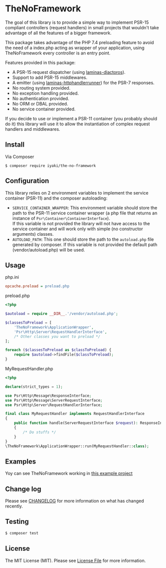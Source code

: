 # TheNoFramework

The goal of this library is to provide a simple way to implement PSR-15 compliant controllers (request handlers) in small projects that wouldn't take advantage of all the features of a bigger framework.

This package takes advantage of the PHP 7.4 preloading feature to avoid the need of a index.php acting as wrapper of your application, using TheNoFramework every controller is an entry point. 

Features provided in this package:
- A PSR-15 request dispatcher (using [laminas-diactoros](https://github.com/laminas/laminas-diactoros)).
- Support to add PSR-15 middlewares.
- A emitter (using [laminas-httphandlerrunner](https://github.com/laminas/laminas-httphandlerrunner)) for the PSR-7 responses.
- No routing system provided.
- No exception handling provided.
- No authentication provided.
- No ORM or DBAL provided.
- No service container provided. 

If you decide to use or implement a PSR-11 container (you probably should do it) this library will use it to allow the instantiation of complex request handlers and middlewares.

## Install

Via Composer

```shell
$ composer require iyaki/the-no-framework
```

## Configuration

This library relies on 2 environment variables to implement the service container (PSR-11) and the composer autoloading:
- `SERVICE_CONTAINER_WRAPPER`: This environment variable should store the path to the PSR-11 service container wrapper (a php file that returns an instance of `Psr\Container\ContainerInterface`).  
If this variable is not provided the library will not have access to the service container and will work only with simple (no constructor arguments) classes.
- `AUTOLOAD_PATH`: This one should store the path to the `autoload.php` file generated by composer. If this variable is not provided the default path (vendor/autoload.php) will be used.

## Usage

php.ini
```ini
opcache.preload = preload.php
```

preload.php
```php
<?php

$autoload = require __DIR__.'/vendor/autoload.php';

$classesToPreload = [
    'TheNoFramework\ApplicationWrapper',
    'Psr\Http\Server\RequestHandlerInterface',
    /* Other classes you want to preload */
];

foreach ($classesToPreload as $classToPreload) {
    require $autoload->findFile($classToPreload);
}

```

MyRequestHandler.php
```php
<?php

declare(strict_types = 1);

use Psr\Http\Message\ResponseInterface;
use Psr\Http\Message\ServerRequestInterface;
use Psr\Http\Server\RequestHandlerInterface;

final class MyRequestHandler implements RequestHandlerInterface
{
    public function handle(ServerRequestInterface $request): ResponseInterface
    {
        /* Do stuffs */
    }
}
\TheNoFramework\ApplicationWrapper::run(MyRequestHandler::class);
```

## Examples

Yoy can see TheNoFramework working in [this example project](https://github.com/iyaki/TheNoFramework-petstore-example)

## Change log

Please see [CHANGELOG](CHANGELOG.md) for more information on what has changed recently.

## Testing

```bash
$ composer test
```

## License

The MIT License (MIT). Please see [License File](LICENSE.md) for more information.
